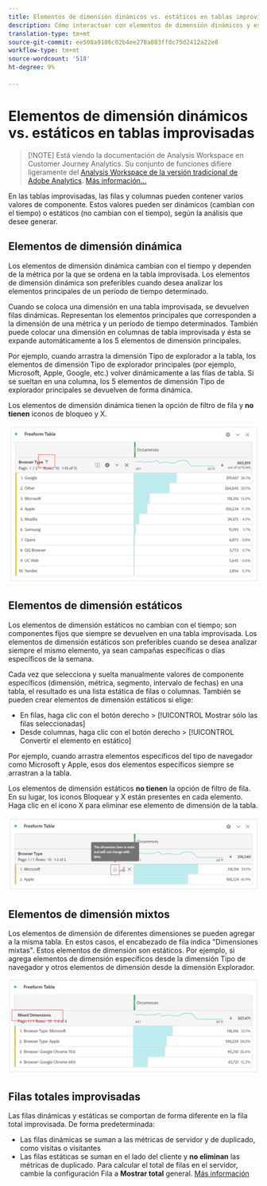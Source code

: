 ```yaml
---
title: Elementos de dimensión dinámicos vs. estáticos en tablas improvisadas
description: Cómo interactuar con elementos de dimensión dinámicos y estáticos en tablas.
translation-type: tm+mt
source-git-commit: ee508a9186c02b4ee278a083ff0c75d2412a22e8
workflow-type: tm+mt
source-wordcount: '518'
ht-degree: 9%

---
```



# Elementos de dimensión dinámicos vs. estáticos en tablas improvisadas

>[!NOTE] Está viendo la documentación de Analysis Workspace en Customer Journey Analytics. Su conjunto de funciones difiere ligeramente del [Analysis Workspace de la versión tradicional de Adobe Analytics](https://docs.adobe.com/content/help/es-ES/analytics/analyze/analysis-workspace/home.html). [Más información...](/help/getting-started/cja-aa.md)

En las tablas improvisadas, las filas y columnas pueden contener varios valores de componente. Estos valores pueden ser dinámicos (cambian con el tiempo) o estáticos (no cambian con el tiempo), según la análisis que desee generar.

## Elementos de dimensión dinámica

Los elementos de dimensión dinámica cambian con el tiempo y dependen de la métrica por la que se ordena en la tabla improvisada. Los elementos de dimensión dinámica son preferibles cuando desea analizar los elementos principales de un período de tiempo determinado.

Cuando se coloca una dimensión en una tabla improvisada, se devuelven filas dinámicas. Representan los elementos principales que corresponden a la dimensión de una métrica y un período de tiempo determinados. También puede colocar una dimensión en columnas de tabla improvisada y ésta se expande automáticamente a los 5 elementos de dimensión principales.

Por ejemplo, cuando arrastra la dimensión Tipo de explorador a la tabla, los elementos de dimensión Tipo de explorador principales (por ejemplo, Microsoft, Apple, Google, etc.) volver dinámicamente a las filas de tabla. Si se sueltan en una columna, los 5 elementos de dimensión Tipo de explorador principales se devuelven de forma dinámica.

Los elementos de dimensión dinámica tienen la opción de filtro de fila y **no tienen** iconos de bloqueo y X.

![](assets/dynamic-items.png)

## Elementos de dimensión estáticos

Los elementos de dimensión estáticos no cambian con el tiempo; son componentes fijos que siempre se devuelven en una tabla improvisada. Los elementos de dimensión estáticos son preferibles cuando se desea analizar siempre el mismo elemento, ya sean campañas específicas o días específicos de la semana.

Cada vez que selecciona y suelta manualmente valores de componente específicos (dimensión, métrica, segmento, intervalo de fechas) en una tabla, el resultado es una lista estática de filas o columnas. También se pueden crear elementos de dimensión estáticos si elige:

* En filas, haga clic con el botón derecho > [!UICONTROL Mostrar sólo las filas seleccionadas]
* Desde columnas, haga clic con el botón derecho > [!UICONTROL Convertir el elemento en estático]

Por ejemplo, cuando arrastra elementos específicos del tipo de navegador como Microsoft y Apple, esos dos elementos específicos siempre se arrastran a la tabla.

Los elementos de dimensión estáticos **no tienen** la opción de filtro de fila. En su lugar, los iconos Bloquear y X están presentes en cada elemento. Haga clic en el icono X para eliminar ese elemento de dimensión de la tabla.

![](assets/static-items.png)

## Elementos de dimensión mixtos

Los elementos de dimensión de diferentes dimensiones se pueden agregar a la misma tabla. En estos casos, el encabezado de fila indica &quot;Dimensiones mixtas&quot;. Estos elementos de dimensión son estáticos. Por ejemplo, si agrega elementos de dimensión específicos desde la dimensión Tipo de navegador y otros elementos de dimensión desde la dimensión Explorador.

![](assets/mixed-dimensions.png)

## Filas totales improvisadas

Las filas dinámicas y estáticas se comportan de forma diferente en la fila total improvisada. De forma predeterminada:

* Las filas dinámicas se suman a las métricas de servidor y de duplicado, como visitas o visitantes
* Las filas estáticas se suman en el lado del cliente y **no eliminan** las métricas de duplicado. Para calcular el total de filas en el servidor, cambie la configuración Fila a **Mostrar total** general. [Más información](https://docs.adobe.com/content/help/es-ES/analytics/analyze/analysis-workspace/build-workspace-project/workspace-totals.html)

